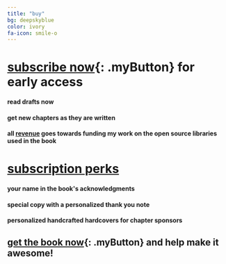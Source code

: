 ```yaml
---
title: "buy"
bg: deepskyblue
color: ivory
fa-icon: smile-o
---
```


# [subscribe now](https://www.patreon.com/linear_algebra){: .myButton} for early access

#### read drafts now

#### get new chapters as they are written

#### all [revenue](https://www.patreon.com/linear_algebra) goes towards funding my work on the open source libraries used in the book

# [subscription perks](https://www.patreon.com/linear_algebra)

#### your name in the book's acknowledgments

#### special copy with a personalized thank you note

#### personalized handcrafted hardcovers for chapter sponsors

## [get the book now](https://www.patreon.com/linear_algebra){: .myButton} and help make it awesome!
